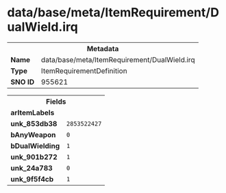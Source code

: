 <h1>data/base/meta/ItemRequirement/DualWield.irq</h1><table><tr><th colspan="100%">Metadata</th></tr><tr><td><b>Name</b></td><td>data/base/meta/ItemRequirement/DualWield.irq</td></tr><tr><td><b>Type</b></td><td>ItemRequirementDefinition</td></tr><tr><td><b>SNO ID</b></td><td>955621</td></tr></table>

<table><tr><th colspan="100%">Fields</th></tr><tr><td><b>arItemLabels</b></td><td></td></tr><tr><td><b>unk_853db38</b></td><td><code>2853522427</code></td></tr><tr><td><b>bAnyWeapon</b></td><td><code>0</code></td></tr><tr><td><b>bDualWielding</b></td><td><code>1</code></td></tr><tr><td><b>unk_901b272</b></td><td><code>1</code></td></tr><tr><td><b>unk_24a783</b></td><td><code>0</code></td></tr><tr><td><b>unk_9f5f4cb</b></td><td><code>1</code></td></tr></table>

